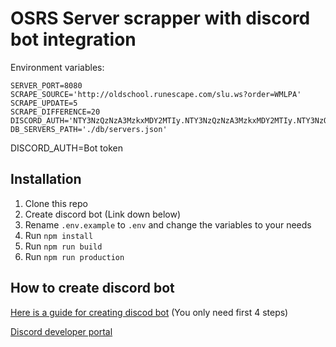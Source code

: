 # OSRS Server scrapper with discord bot integration

Environment variables:
```
SERVER_PORT=8080
SCRAPE_SOURCE='http://oldschool.runescape.com/slu.ws?order=WMLPA'
SCRAPE_UPDATE=5
SCRAPE_DIFFERENCE=20
DISCORD_AUTH='NTY3NzQzNzA3MzkxMDY2MTIy.NTY3NzQzNzA3MzkxMDY2MTIy.NTY3NzQzNzA3MzkxMDY2MTIy'
DB_SERVERS_PATH='./db/servers.json'
```

DISCORD_AUTH=Bot token

## Installation

1. Clone this repo
2. Create discord bot (Link down below)
3. Rename `.env.example` to `.env` and change the variables to your needs
4. Run `npm install`
5. Run `npm run build`
6. Run `npm run production`

## How to create discord bot

[Here is a guide for creating discod bot](https://www.digitaltrends.com/gaming/how-to-make-a-discord-bot/)
(You only need first 4 steps)

[Discord developer portal](https://discordapp.com/developers/applications)